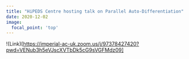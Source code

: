 ```yaml
---
title: "HiPEDS Centre hosting talk on Parallel Auto-Differentiation"
date: 2020-12-02
image:
  focal_point: 'top'
---
```


!(Link)[https://imperial-ac-uk.zoom.us/j/97378427420?pwd=VENub3h5eVJscXVTbDk5cG9sVGFMdz09]

